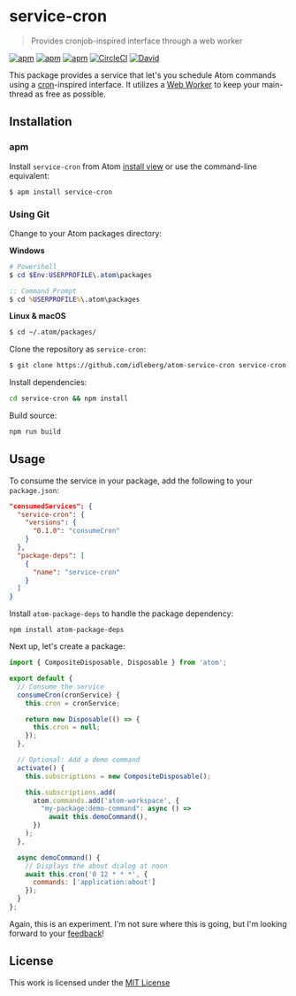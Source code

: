 # service-cron

> Provides cronjob-inspired interface through a web worker

[![apm](https://flat.badgen.net/apm/license/service-cron)](https://atom.io/packages/service-cron)
[![apm](https://flat.badgen.net/apm/v/service-cron)](https://atom.io/packages/service-cron)
[![apm](https://flat.badgen.net/apm/dl/service-cron)](https://atom.io/packages/service-cron)
[![CircleCI](https://flat.badgen.net/circleci/github/idleberg/atom-service-cron)](https://circleci.com/gh/idleberg/atom-service-cron)
[![David](https://flat.badgen.net/david/dep/idleberg/atom-service-cron)](https://david-dm.org/idleberg/atom-service-cron)

This package provides a service that let's you schedule Atom commands using a [cron][Cron]-inspired interface. It utilizes a [Web Worker][Web Workers] to keep your main-thread as free as possible.

## Installation

### apm

Install `service-cron` from Atom [install view](atom://settings-view/show-package?package=service-cron) or use the command-line equivalent:

`$ apm install service-cron`

### Using Git

Change to your Atom packages directory:

**Windows**

```powershell
# Powershell
$ cd $Env:USERPROFILE\.atom\packages
```

```cmd
:: Command Prompt
$ cd %USERPROFILE%\.atom\packages
```

**Linux & macOS**

```bash
$ cd ~/.atom/packages/
```

Clone the repository as `service-cron`:

```bash
$ git clone https://github.com/idleberg/atom-service-cron service-cron
```

Install dependencies:

```bash
cd service-cron && npm install
```

Build source:

```bash
npm run build
```

## Usage

To consume the service in your package, add the following to your `package.json`:

```json
"consumedServices": {
  "service-cron": {
    "versions": {
      "0.1.0": "consumeCron"
    }
  },
  "package-deps": [
    {
      "name": "service-cron"
    }
  ]
}
```

Install `atom-package-deps` to handle the package dependency:

`npm install atom-package-deps`

Next up, let's create a package:

```js
import { CompositeDisposable, Disposable } from 'atom';

export default {
  // Consume the service
  consumeCron(cronService) {
    this.cron = cronService;

    return new Disposable(() => {
      this.cron = null;
    });
  },

  // Optional: Add a demo command
  activate() {
    this.subscriptions = new CompositeDisposable();

    this.subscriptions.add(
      atom.commands.add('atom-workspace', {
        "my-package:demo-command": async () =>
          await this.demoCommand(),
      })
    );
  },

  async demoCommand() {
    // Displays the about dialog at noon
    await this.cron('0 12 * * *', {
      commands: ['application:about']
    });
  }
};
```

Again, this is an experiment. I'm not sure where this is going, but I'm looking forward to your [feedback][Discussions]!

## License

This work is licensed under the [MIT License](LICENSE)

[Cron]: https://www.wikiwand.com/en/Cron
[Web Workers]: https://developer.mozilla.org/en-US/docs/Web/API/Web_Workers_API/Using_web_workers
[Discussions]: https://github.com/idleberg/atom-service-cron/discussions